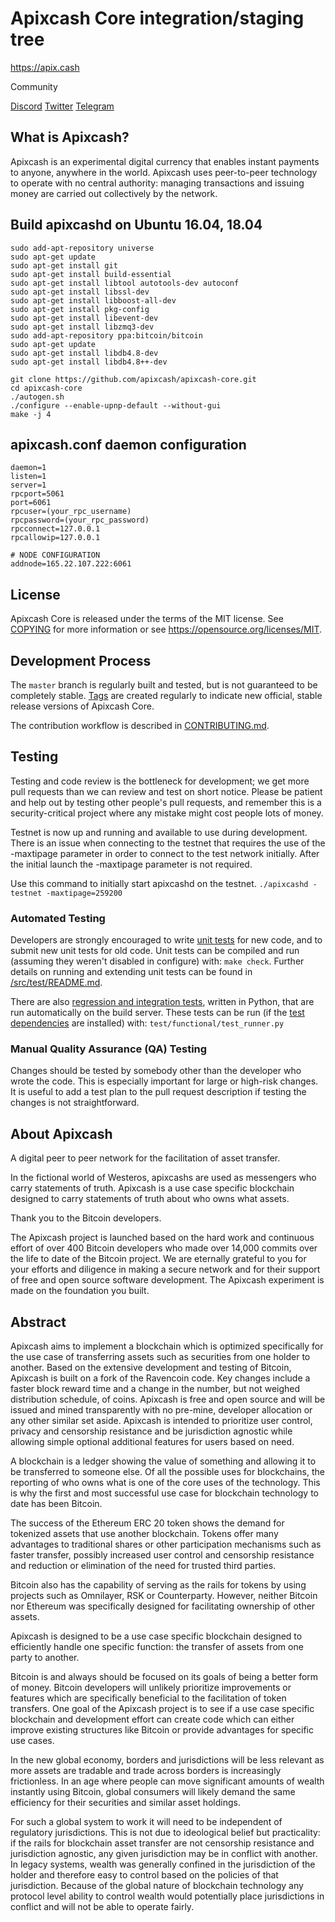 Apixcash Core integration/staging tree
=====================================

https://apix.cash

Community

[Discord](https://discord.gg/zaMFagHjgq)
[Twitter](#)
[Telegram](#)

What is Apixcash?
----------------

Apixcash is an experimental digital currency that enables instant payments to
anyone, anywhere in the world. Apixcash uses peer-to-peer technology to operate
with no central authority: managing transactions and issuing money are carried
out collectively by the network. 



Build apixcashd on Ubuntu 16.04, 18.04
----------------

```
sudo add-apt-repository universe
sudo apt-get update
sudo apt-get install git
sudo apt-get install build-essential
sudo apt-get install libtool autotools-dev autoconf
sudo apt-get install libssl-dev
sudo apt-get install libboost-all-dev
sudo apt-get install pkg-config
sudo apt-get install libevent-dev
sudo apt-get install libzmq3-dev
sudo add-apt-repository ppa:bitcoin/bitcoin
sudo apt-get update
sudo apt-get install libdb4.8-dev
sudo apt-get install libdb4.8++-dev

git clone https://github.com/apixcash/apixcash-core.git
cd apixcash-core
./autogen.sh
./configure --enable-upnp-default --without-gui
make -j 4
```

apixcash.conf daemon configuration
----------------

```
daemon=1
listen=1
server=1
rpcport=5061
port=6061
rpcuser=(your_rpc_username)
rpcpassword=(your_rpc_password)
rpcconnect=127.0.0.1
rpcallowip=127.0.0.1

# NODE CONFIGURATION
addnode=165.22.107.222:6061
```

License
-------

Apixcash Core is released under the terms of the MIT license. See [COPYING](COPYING) for more
information or see https://opensource.org/licenses/MIT.

Development Process
-------------------

The `master` branch is regularly built and tested, but is not guaranteed to be
completely stable. [Tags](https://github.com/apixcash/apixcash-core/tags) are created
regularly to indicate new official, stable release versions of Apixcash Core.

The contribution workflow is described in [CONTRIBUTING.md](CONTRIBUTING.md).


Testing
-------

Testing and code review is the bottleneck for development; we get more pull
requests than we can review and test on short notice. Please be patient and help out by testing
other people's pull requests, and remember this is a security-critical project where any mistake might cost people
lots of money.

Testnet is now up and running and available to use during development. There is an issue when connecting to the testnet that requires the use of the -maxtipage parameter in order to connect to the test network initially. After the initial launch the -maxtipage parameter is not required.

Use this command to initially start apixcashd on the testnet. <code>./apixcashd -testnet -maxtipage=259200</code>

### Automated Testing

Developers are strongly encouraged to write [unit tests](src/test/README.md) for new code, and to
submit new unit tests for old code. Unit tests can be compiled and run
(assuming they weren't disabled in configure) with: `make check`. Further details on running
and extending unit tests can be found in [/src/test/README.md](/src/test/README.md).

There are also [regression and integration tests](/test), written
in Python, that are run automatically on the build server.
These tests can be run (if the [test dependencies](/test) are installed) with: `test/functional/test_runner.py`


### Manual Quality Assurance (QA) Testing

Changes should be tested by somebody other than the developer who wrote the
code. This is especially important for large or high-risk changes. It is useful
to add a test plan to the pull request description if testing the changes is
not straightforward.


About Apixcash
----------------
A digital peer to peer network for the facilitation of asset transfer.



In the fictional world of Westeros, apixcashs are used as messengers who carry statements of truth. Apixcash is a use case specific blockchain designed to carry statements of truth about who owns what assets. 



Thank you to the Bitcoin developers. 

The Apixcash project is launched based on the hard work and continuous effort of over 400 Bitcoin developers who made over 14,000 commits over the life to date of the Bitcoin project. We are eternally grateful to you for your efforts and diligence in making a secure network and for their support of free and open source software development.  The Apixcash experiment is made on the foundation you built.


Abstract
----------------
Apixcash aims to implement a blockchain which is optimized specifically for the use case of transferring assets such as securities from one holder to another. Based on the extensive development and testing of Bitcoin, Apixcash is built on a fork of the Ravencoin code. Key changes include a faster block reward time and a change in the number, but not weighed distribution schedule, of coins. Apixcash is free and open source and will be issued and mined transparently with no pre-mine, developer allocation or any other similar set aside. Apixcash is intended to prioritize user control, privacy and censorship resistance and be jurisdiction agnostic while allowing simple optional additional features for users based on need.



A blockchain is a ledger showing the value of something and allowing it to be transferred to someone else. Of all the possible uses for blockchains, the reporting of who owns what is one of the core uses of the technology.  This is why the first and most successful use case for blockchain technology to date has been Bitcoin.

The success of the Ethereum ERC 20 token shows the demand for tokenized assets that use another blockchain.  Tokens offer many advantages to traditional shares or other participation mechanisms such as faster transfer, possibly increased user control and censorship resistance and reduction or elimination of the need for trusted third parties.

Bitcoin also has the capability of serving as the rails for tokens by using projects such as Omnilayer, RSK or Counterparty. However, neither Bitcoin nor Ethereum was specifically designed for facilitating ownership of other assets. 

Apixcash is designed to be a use case specific blockchain designed to efficiently handle one specific function: the transfer of assets from one party to another.

Bitcoin is and always should be focused on its goals of being a better form of money. Bitcoin developers will unlikely prioritize improvements or features which are specifically beneficial to the facilitation of token transfers.  One goal of the Apixcash project is to see if a use case specific blockchain and development effort can create code which can either improve existing structures like Bitcoin or provide advantages for specific use cases.

In the new global economy, borders and jurisdictions will be less relevant as more assets are tradable and trade across borders is increasingly frictionless. In an age where people can move significant amounts of wealth instantly using Bitcoin, global consumers will likely demand the same efficiency for their securities and similar asset holdings.

For such a global system to work it will need to be independent of regulatory jurisdictions.  This is not due to ideological belief but practicality: if the rails for blockchain asset transfer are not censorship resistance and jurisdiction agnostic, any given jurisdiction may be in conflict with another.  In legacy systems, wealth was generally confined in the jurisdiction of the holder and therefore easy to control based on the policies of that jurisdiction. Because of the global nature of blockchain technology any protocol level ability to control wealth would potentially place jurisdictions in conflict and will not be able to operate fairly.  

